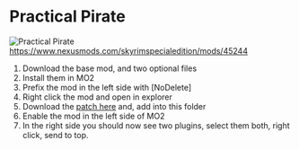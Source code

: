 # Practical Pirate
![Practical Pirate](https://staticdelivery.nexusmods.com/mods/1704/images/45244/45244-1612393544-1597297511.jpeg)
https://www.nexusmods.com/skyrimspecialedition/mods/45244

1. Download the base mod, and two optional files
2. Install them in MO2
3. Prefix the mod in the left side with \[NoDelete\]
4. Right click the mod and open in explorer
5. Download the [patch here](https://github.com/Grrenix/Lorerim-Armor-Patches/raw/refs/heads/main/Practical%20Pirate/Practical%20Pirate%20-%20Lorerim%20Patch.esp) and, add into this folder
6. Enable the mod in the left side of MO2
7. In the right side you should now see two plugins, select them both, right click, send to top.
